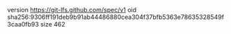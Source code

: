 version https://git-lfs.github.com/spec/v1
oid sha256:9306ff191deb9b91ab44486880cea304f37bfb5363e78635328549f3caa0fb93
size 462
